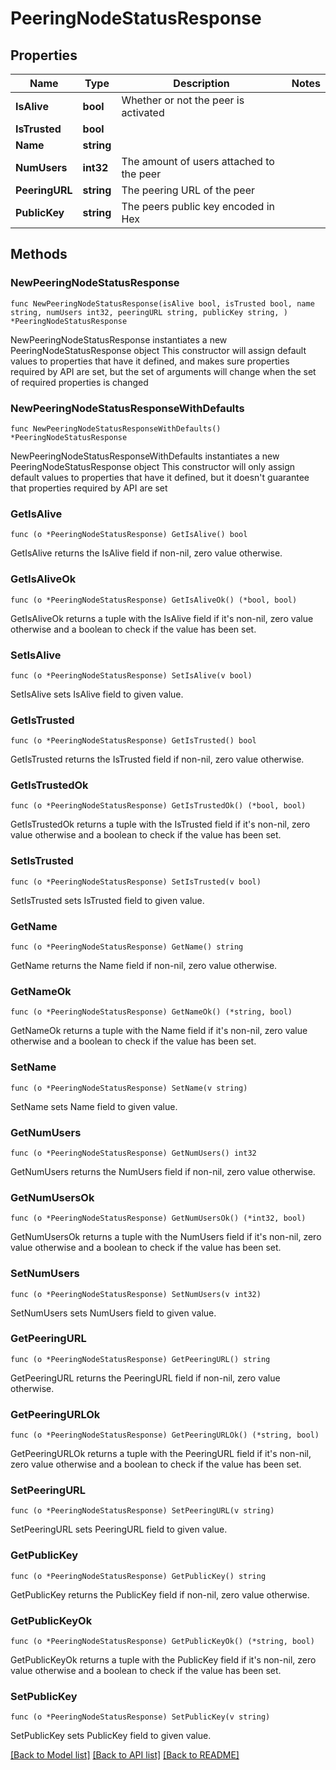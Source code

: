 # PeeringNodeStatusResponse

## Properties

Name | Type | Description | Notes
------------ | ------------- | ------------- | -------------
**IsAlive** | **bool** | Whether or not the peer is activated | 
**IsTrusted** | **bool** |  | 
**Name** | **string** |  | 
**NumUsers** | **int32** | The amount of users attached to the peer | 
**PeeringURL** | **string** | The peering URL of the peer | 
**PublicKey** | **string** | The peers public key encoded in Hex | 

## Methods

### NewPeeringNodeStatusResponse

`func NewPeeringNodeStatusResponse(isAlive bool, isTrusted bool, name string, numUsers int32, peeringURL string, publicKey string, ) *PeeringNodeStatusResponse`

NewPeeringNodeStatusResponse instantiates a new PeeringNodeStatusResponse object
This constructor will assign default values to properties that have it defined,
and makes sure properties required by API are set, but the set of arguments
will change when the set of required properties is changed

### NewPeeringNodeStatusResponseWithDefaults

`func NewPeeringNodeStatusResponseWithDefaults() *PeeringNodeStatusResponse`

NewPeeringNodeStatusResponseWithDefaults instantiates a new PeeringNodeStatusResponse object
This constructor will only assign default values to properties that have it defined,
but it doesn't guarantee that properties required by API are set

### GetIsAlive

`func (o *PeeringNodeStatusResponse) GetIsAlive() bool`

GetIsAlive returns the IsAlive field if non-nil, zero value otherwise.

### GetIsAliveOk

`func (o *PeeringNodeStatusResponse) GetIsAliveOk() (*bool, bool)`

GetIsAliveOk returns a tuple with the IsAlive field if it's non-nil, zero value otherwise
and a boolean to check if the value has been set.

### SetIsAlive

`func (o *PeeringNodeStatusResponse) SetIsAlive(v bool)`

SetIsAlive sets IsAlive field to given value.


### GetIsTrusted

`func (o *PeeringNodeStatusResponse) GetIsTrusted() bool`

GetIsTrusted returns the IsTrusted field if non-nil, zero value otherwise.

### GetIsTrustedOk

`func (o *PeeringNodeStatusResponse) GetIsTrustedOk() (*bool, bool)`

GetIsTrustedOk returns a tuple with the IsTrusted field if it's non-nil, zero value otherwise
and a boolean to check if the value has been set.

### SetIsTrusted

`func (o *PeeringNodeStatusResponse) SetIsTrusted(v bool)`

SetIsTrusted sets IsTrusted field to given value.


### GetName

`func (o *PeeringNodeStatusResponse) GetName() string`

GetName returns the Name field if non-nil, zero value otherwise.

### GetNameOk

`func (o *PeeringNodeStatusResponse) GetNameOk() (*string, bool)`

GetNameOk returns a tuple with the Name field if it's non-nil, zero value otherwise
and a boolean to check if the value has been set.

### SetName

`func (o *PeeringNodeStatusResponse) SetName(v string)`

SetName sets Name field to given value.


### GetNumUsers

`func (o *PeeringNodeStatusResponse) GetNumUsers() int32`

GetNumUsers returns the NumUsers field if non-nil, zero value otherwise.

### GetNumUsersOk

`func (o *PeeringNodeStatusResponse) GetNumUsersOk() (*int32, bool)`

GetNumUsersOk returns a tuple with the NumUsers field if it's non-nil, zero value otherwise
and a boolean to check if the value has been set.

### SetNumUsers

`func (o *PeeringNodeStatusResponse) SetNumUsers(v int32)`

SetNumUsers sets NumUsers field to given value.


### GetPeeringURL

`func (o *PeeringNodeStatusResponse) GetPeeringURL() string`

GetPeeringURL returns the PeeringURL field if non-nil, zero value otherwise.

### GetPeeringURLOk

`func (o *PeeringNodeStatusResponse) GetPeeringURLOk() (*string, bool)`

GetPeeringURLOk returns a tuple with the PeeringURL field if it's non-nil, zero value otherwise
and a boolean to check if the value has been set.

### SetPeeringURL

`func (o *PeeringNodeStatusResponse) SetPeeringURL(v string)`

SetPeeringURL sets PeeringURL field to given value.


### GetPublicKey

`func (o *PeeringNodeStatusResponse) GetPublicKey() string`

GetPublicKey returns the PublicKey field if non-nil, zero value otherwise.

### GetPublicKeyOk

`func (o *PeeringNodeStatusResponse) GetPublicKeyOk() (*string, bool)`

GetPublicKeyOk returns a tuple with the PublicKey field if it's non-nil, zero value otherwise
and a boolean to check if the value has been set.

### SetPublicKey

`func (o *PeeringNodeStatusResponse) SetPublicKey(v string)`

SetPublicKey sets PublicKey field to given value.



[[Back to Model list]](../README.md#documentation-for-models) [[Back to API list]](../README.md#documentation-for-api-endpoints) [[Back to README]](../README.md)


